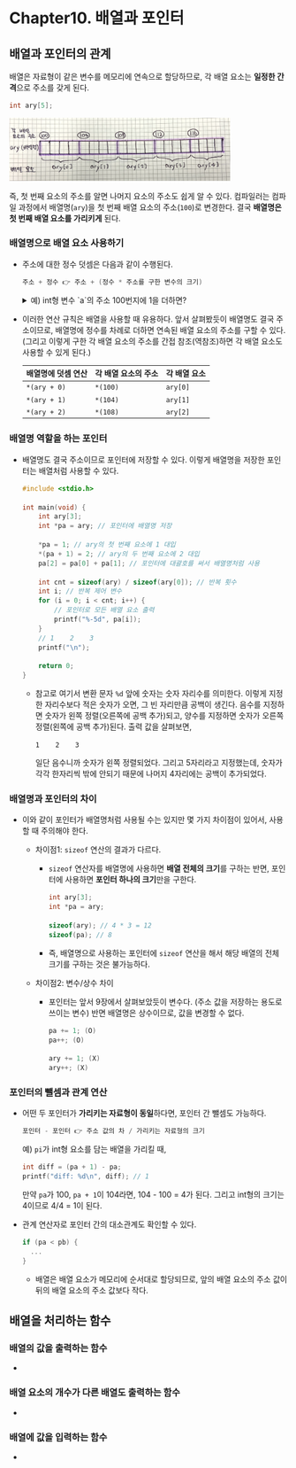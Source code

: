 # Chapter10. 배열과 포인터

## 배열과 포인터의 관계

배열은 자료형이 같은 변수를 메모리에 연속으로 할당하므로, 각 배열 요소는 **일정한 간격**으로 주소를 갖게 된다.

```c
int ary[5];
```

<img src="../images/img12.png" alt="배열 요소의 주소" width=400 />

즉, 첫 번째 요소의 주소를 알면 나머지 요소의 주소도 쉽게 알 수 있다. 컴파일러는 컴파일 과정에서 배열명(`ary`)을 첫 번째 배열 요소의 주소(`100`)로 변경한다. 결국 **배열명은 첫 번째 배열 요소를 가리키게** 된다.

### 배열명으로 배열 요소 사용하기

- 주소에 대한 정수 덧셈은 다음과 같이 수행된다.

  ```c
  주소 + 정수 👉 주소 + (정수 * 주소를 구한 변수의 크기)
  ```

  <details>
  <summary>예) int형 변수 `a`의 주소 100번지에 1을 더하면?</summary>
  <div markdown="1">

  `&a` + (1 * `sizeof(int)`) = 100 + 4 = **104**

  </div>
  </details>

- 이러한 연산 규칙은 배열을 사용할 때 유용하다. 앞서 살펴봤듯이 배열명도 결국 주소이므로, 배열명에 정수를 차례로 더하면 연속된 배열 요소의 주소를 구할 수 있다. (그리고 이렇게 구한 각 배열 요소의 주소를 간접 참조(역참조)하면 각 배열 요소도 사용할 수 있게 된다.)

  |배열명에 덧셈 연산|각 배열 요소의 주소|각 배열 요소|
  |------|---|---|
  |`*(ary + 0)`|`*(100)`|`ary[0]`|
  |`*(ary + 1)`|`*(104)`|`ary[1]`|
  |`*(ary + 2)`|`*(108)`|`ary[2]`|

### 배열명 역할을 하는 포인터

- 배열명도 결국 주소이므로 포인터에 저장할 수 있다. 이렇게 배열명을 저장한 포인터는 배열처럼 사용할 수 있다.

  ```c
  #include <stdio.h>

  int main(void) {
      int ary[3];
      int *pa = ary; // 포인터에 배열명 저장

      *pa = 1; // ary의 첫 번째 요소에 1 대입
      *(pa + 1) = 2; // ary의 두 번째 요소에 2 대입
      pa[2] = pa[0] + pa[1]; // 포인터에 대괄호를 써서 배열명처럼 사용

      int cnt = sizeof(ary) / sizeof(ary[0]); // 반복 횟수
      int i; // 반복 제어 변수
      for (i = 0; i < cnt; i++) {
          // 포인터로 모든 배열 요소 출력
          printf("%-5d", pa[i]);
      }
      // 1    2    3
      printf("\n");

      return 0;
  }
  ```

  - 참고로 여기서 변환 문자 `%d` 앞에 숫자는 숫자 자리수를 의미한다. 이렇게 지정한 자리수보다 적은 숫자가 오면, 그 빈 자리만큼 공백이 생긴다. 음수를 지정하면 숫자가 왼쪽 정렬(오른쪽에 공백 추가)되고, 양수를 지정하면 숫자가 오른쪽 정렬(왼쪽에 공백 추가)된다. 출력 값을 살펴보면,

    `1    2    3    `

    일단 음수니까 숫자가 왼쪽 정렬되었다. 그리고 5자리라고 지정했는데, 숫자가 각각 한자리씩 밖에 안되기 때문에 나머지 4자리에는 공백이 추가되었다.

### 배열명과 포인터의 차이

- 이와 같이 포인터가 배열명처럼 사용될 수는 있지만 몇 가지 차이점이 있어서, 사용할 때 주의해야 한다.

  - 차이점1: `sizeof` 연산의 결과가 다르다.

    - `sizeof` 연산자를 배열명에 사용하면 **배열 전체의 크기**를 구하는 반면, 포인터에 사용하면 **포인터 하나의 크기**만을 구한다.

      ```c
      int ary[3];
      int *pa = ary;

      sizeof(ary); // 4 * 3 = 12
      sizeof(pa); // 8
      ```

    - 즉, 배열명으로 사용하는 포인터에 `sizeof` 연산을 해서 해당 배열의 전체 크기를 구하는 것은 불가능하다.

  - 차이점2: 변수/상수 차이

    - 포인터는 앞서 9장에서 살펴보았듯이 변수다. (주소 값을 저장하는 용도로 쓰이는 변수) 반면 배열명은 상수이므로, 값을 변경할 수 없다.

      ```c
      pa += 1; (O)
      pa++; (O)

      ary += 1; (X)
      ary++; (X)
      ```

### 포인터의 뺄셈과 관계 연산

- 어떤 두 포인터가 **가리키는 자료형이 동일**하다면, 포인터 간 뺄셈도 가능하다.

  ```c
  포인터 - 포인터 👉 주소 값의 차 / 가리키는 자료형의 크기
  ```

  예) `pi`가 int형 요소를 담는 배열을 가리킬 때,

    ```c
    int diff = (pa + 1) - pa;
    printf("diff: %d\n", diff); // 1
    ```

    만약 `pa`가 100, `pa + 1`이 104라면, 104 - 100 = 4가 된다. 그리고 int형의 크기는 4이므로 4/4 = 1이 된다.

- 관계 연산자로 포인터 간의 대소관계도 확인할 수 있다.

  ```c
  if (pa < pb) {
    ...
  }
  ```

  - 배열은 배열 요소가 메모리에 순서대로 할당되므로, 앞의 배열 요소의 주소 값이 뒤의 배열 요소의 주소 값보다 작다.

## 배열을 처리하는 함수

### 배열의 값을 출력하는 함수

- 

### 배열 요소의 개수가 다른 배열도 출력하는 함수

- 

### 배열에 값을 입력하는 함수

- 
